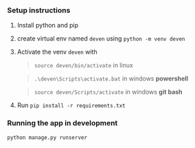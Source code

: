 ### Setup instructions

1. Install python and pip
1. create virtual env named `deven` using `python -m venv deven`
1. Activate the venv `deven` with

   > `source deven/bin/activate` in linux

   > `.\deven\Scripts\activate.bat` in windows **powershell**

   > `source deven/Scripts/activate` in windows **git bash**

1. Run `pip install -r requirements.txt`

### Running the app in development

`python manage.py runserver`
